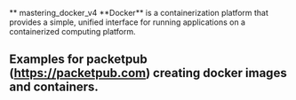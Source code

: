** mastering_docker_v4
**Docker\*\* is a containerization platform that provides a simple, unified interface for running applications on a containerized computing platform.

## Examples for packetpub (https://packetpub.com) creating docker images and containers.
